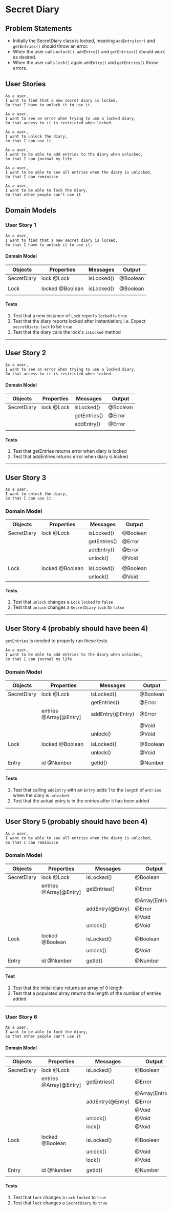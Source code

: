 # Secret Diary

## Problem Statements

- Initially the SecretDiary class is locked, meaning `addEntry(str)` and `getEntries()` should throw an error.
- When the user calls `unlock()`, `addEntry()` and `getEntries()` should work as desired.
- When the user calls `lock()` again `addEntry()` and `getEntries()` throw errors.

## User Stories

```
As a user,
I want to find that a new secret diary is locked,
So that I have to unlock it to use it.

As a user,
I want to see an error when trying to use a locked diary,
So that access to it is restricted when locked.

As a user,
I want to unlock the diary,
So that I can use it

As a user,
I want to be able to add entries to the diary when unlocked,
So that I can journal my life

As a user,
I want to be able to see all entries when the diary is unlocked,
So that I can reminisce

As a user,
I want to be able to lock the diary,
So that other people can't use it
```

## Domain Models

### User Story 1

```
As a user,
I want to find that a new secret diary is locked,
So that I have to unlock it to use it.
```

#### Domain Model

| Objects     | Properties      | Messages   | Output   |
| ----------- | --------------- | ---------- | -------- |
| SecretDiary | lock @Lock      | isLocked() | @Boolean |
|             |                 |            |          |
| Lock        | locked @Boolean | isLocked() | @Boolean |
|             |                 |            |          |

#### Tests

1. Test that a new instance of `Lock` reports `locked` is `true`
2. Test that the diary reports locked after instantiation; i.e. Expect `secretDiary.lock` to be `true`
3. Test that the diary calls the lock's `isLocked` method

---

## User Story 2

```
As a user,
I want to see an error when trying to use a locked diary,
So that access to it is restricted when locked.
```

#### Domain Model

| Objects     | Properties | Messages     | Output   |
| ----------- | ---------- | ------------ | -------- |
| SecretDiary | lock @Lock | isLocked()   | @Boolean |
|             |            | getEntries() | @Error   |
|             |            | addEntry()   | @Error   |
|             |            |              |          |


#### Tests

1. Test that getEntries returns error when diary is locked
2. Test that addEntries returns error when diary is locked

---

## User Story 3

```
As a user,
I want to unlock the diary,
So that I can use it
```

### Domain Model

| Objects     | Properties      | Messages     | Output   |
| ----------- | --------------- | ------------ | -------- |
| SecretDiary | lock @Lock      | isLocked()   | @Boolean |
|             |                 | getEntries() | @Error   |
|             |                 | addEntry()   | @Error   |
|             |                 | unlock()     | @Void    |
|             |                 |              |          |
| Lock        | locked @Boolean | isLocked()   | @Boolean |
|             |                 | unlock()     | @Void    |

#### Tests
1. Test that `unlock` changes a `Lock` `locked` to `false`
2. Test that `unlock` changes a `SecretDiary` `lock` to `false`

---

## User Story 4 (probably should have been 4)

`getEntries` is needed to properly run these tests

```
As a user,
I want to be able to add entries to the diary when unlocked,
So that I can journal my life
```

### Domain Model

| Objects     | Properties             | Messages         | Output   |
| ----------- | ---------------------- | ---------------- | -------- |
| SecretDiary | lock @Lock             | isLocked()       | @Boolean |
|             |                        | getEntries()     | @Error   |
|             | entries @Array[@Entry] | addEntry(@Entry) | @Error   |
|             |                        |                  | @Void    |
|             |                        | unlock()         | @Void    |
|             |                        |                  |          |
| Lock        | locked @Boolean        | isLocked()       | @Boolean |
|             |                        | unlock()         | @Void    |
|             |                        |                  |          |
| Entry       | id @Number             | getId()          | @Number  |
|             |                        |                  |          |

#### Tests

1. Test that calling `addEntry` with an `Entry` adds 1 to the `length` of `entries` when the diary is `unlocked`
2. Test that the actual entry is in the entries after it has been added

---

## User Story 5 (probably should have been 4)

```
As a user,
I want to be able to see all entries when the diary is unlocked,
So that I can reminisce
```

### Domain Model

| Objects     | Properties             | Messages         | Output          |
| ----------- | ---------------------- | ---------------- | --------------- |
| SecretDiary | lock @Lock             | isLocked()       | @Boolean        |
|             | entries @Array[@Entry] | getEntries()     | @Error          |
|             |                        |                  | @Array[Entries] |
|             |                        | addEntry(@Entry) | @Error          |
|             |                        |                  | @Void           |
|             |                        | unlock()         | @Void           |
|             |                        |                  |                 |
| Lock        | locked @Boolean        | isLocked()       | @Boolean        |
|             |                        | unlock()         | @Void           |
|             |                        |                  |                 |
| Entry       | id @Number             | getId()          | @Number         |
|             |                        |                  |                 |

#### Test

1. Test that the initial diary returns an array of 0 length
2. Test that a populated array returns the length of the number of entries added

---

### User Story 6

```
As a user,
I want to be able to lock the diary,
So that other people can't use it
```

#### Domain Model

| Objects     | Properties             | Messages         | Output          |
| ----------- | ---------------------- | ---------------- | --------------- |
| SecretDiary | lock @Lock             | isLocked()       | @Boolean        |
|             | entries @Array[@Entry] | getEntries()     | @Error          |
|             |                        |                  | @Array[Entries] |
|             |                        | addEntry(@Entry) | @Error          |
|             |                        |                  | @Void           |
|             |                        | unlock()         | @Void           |
|             |                        | lock()           | @Void           |
|             |                        |                  |                 |
| Lock        | locked @Boolean        | isLocked()       | @Boolean        |
|             |                        | unlock()         | @Void           |
|             |                        | lock()           | @Void           |
|             |                        |                  |                 |
| Entry       | id @Number             | getId()          | @Number         |
|             |                        |                  |                 |

#### Tests
1. Test that `lock` changes a `Lock` `locked` to `true`
2. Test that `lock` changes a `SecretDiary` to `true`